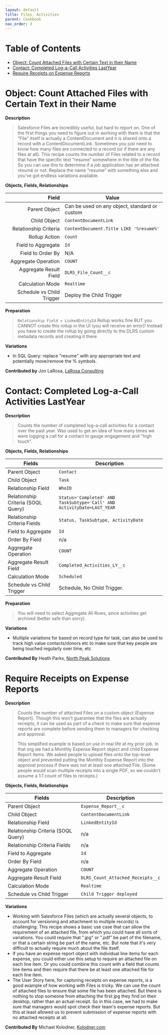 ```yaml
---
layout: default
title: Files, Activities
parent: Cookbook
nav_order: 3
---
```


# Table of Contents 
* [Object: Count Attached Files with Certain Text in their Name](#object-count-attached-files-with-certain-text-in-their-name)
* [Contact: Completed Log-a-Call Activities LastYear](#contact-completed-log-a-call-activities-lastyear)
* [Require Receipts on Expense Reports](#require-receipts-on-expense-reports)

# Object: Count Attached Files with Certain Text in their Name

**Description**

> Salesforce Files are incredibly useful, but hard to report on. One of the first things you need to figure out in working with them is that the “File” itself is actually a ContentDocument and it is shared onto a record with a ContentDocumentLink. Sometimes you just need to know how many files are connected to a record (or if there are any files at all). This recipe counts the number of Files related to a record that have the specific text “resume” somewhere in the title of the file. So you can use this to determine if a job application has an attached résumé or not. Replace the name “resume” with something else and you’ve got endless variations available.

**Objects, Fields, Relationships**

|                     Field | Value                                         |
| ------------------------: | --------------------------------------------- |
|             Parent Object | Can be used on any object, standard or custom |
|              Child Object | `ContentDocumentLink`                         |
|     Relationship Criteria | `ContentDocument.Title LIKE '%resume%'`       |
|             Rollup Action | `Count`                                       |
|        Field to Aggregate | `Id`                                          |
|         Field to Order By | N/A                                           |
|       Aggregate Operation | `COUNT`                                       |
|    Aggregate Result Field | `DLRS_File_Count__c`                          |
|          Calculation Mode | `Realtime`                                    |
| Schedule vs Child Trigger | Deploy the Child Trigger                      |

**Preparation**

> `Relationship Field = LinkedEntityId` Rollup works fine BUT you CANNOT create this rollup in the UI (you will receive an error)! Instead you have to create the rollup by going directly to the DLRS custom metadata records and creating it there

**Variations**

- In SQL Query: replace "resume" with any appropriate text and potentially move/remove the % symbols.

**Contributed by** Jon LaRosa, [LaRosa Consulting](https://trailblazer.me/id/jonlarosa)

# Contact: Completed Log-a-Call Activities LastYear

**Description**

> Counts the number of completed log-a-call activities for a contact over the past year. Was used to get an idea of how many times we were logging a call for a contact to gauge engagement and "high touch".

**Objects, Fields, Relationships**

| Fields                             | Description                                                            |
| ---------------------------------- | ---------------------------------------------------------------------- |
| Parent Object                      | `Contact`                                                              |
| Child Object                       | `Task`                                                                 |
| Relationship Field                 | `WhoID`                                                                |
| Relationship Criteria (SOQL Query) | `Status='Completed' AND TaskSubtype='Call' AND ActivityDate=LAST_YEAR` |
| Relationship Criteria Fields       | `Status, TaskSubtype, ActivityDate`                                    |
| Field to Aggregate                 | `Id`                                                                   |
| Order By Field                     | n/a                                                                    |
| Aggregate Operation                | `COUNT`                                                                |
| Aggregate Result Field             | `Completed_Activities_LY__c`                                           |
| Calculation Mode                   | `Scheduled`                                                            |
| Schedule vs Child Trigger          | Schedule, No Child Trigger.                                            |

**Preparation**

> You will need to select Aggregate All Rows, since activities get archived (better safe than sorry).

**Variations**

- Multiple variations for based on record type for task, can also be used to track high value contacts/donors etc to make sure that key people are being touched regularly over time, etc

**Contributed By**
Heath Parks, [North Peak Solutions](https://www.northpeak.com/)

<!-- Kathy Waterworth 05/05/2022  Email: heath.parks@northpeak.com -->

# Require Receipts on Expense Reports

**Description**

> Counts the number of attached Files on a custom object (Expense Report). Though this won't guarantee that the files are actually receipts, it can be used as part of a check to make sure that expense reports are complete before sending them to managers for checking and approval.
>
> This simplified example is based on use in real life at my prior job. In that org we had a Monthly Expense Report object and child Expense Report Items. We asked people to upload files onto the top-level object and prevented putting the Monthly Expense Report into the approval process if there was not at least one attached File. (Some people would scan multiple receipts into a single PDF, so we couldn't assume a 1:1 count of files to receipts.)

**Objects, Fields, Relationships**

| Fields                             | Description                       |
| ---------------------------------- | --------------------------------- |
| Parent Object                      | `Expense_Report__c`               |
| Child Object                       | `ContentDocumentLink`             |
| Relationship Field                 | `LinkedEntityId`                  |
| Relationship Criteria (SOQL Query) | n/a                               |
| Relationship Criteria Fields       | n/a                               |
| Field to Aggregate                 | `Id`                              |
| Order By Field                     | n/a                               |
| Aggregate Operation                | `COUNT`                           |
| Aggregate Result Field             | `DLRS_Count_Attached_Receipts__c` |
| Calculation Mode                   | `Realtime`                        |
| Schedule vs Child Trigger          | `Child Trigger deployed`          |

**Variations**

- Working with Salesforce Files (which are actually several objects, to account for versioning and attachment to multiple records) is challenging. This recipe shows a basic use case that can allow the requirement of an attached file, from which you could have all sorts of variations. You could require that ".jpg" or ".pdf" be part of the filename, or that a certain string be part of the name, etc. But note that it's very difficult to actually require much about the file itself.
- If you have an expense report object with individual line items for each expense, you could either use this setup to require an attached file on each line item. Or you could combine this count with a field that counts line items and then require that there be at least one attached file for each line item.
- The User Story here, for capturing receipts on expense reports, is a good example of how working with Files is tricky. We can use the count of attached files to ensure that some file has been attached. But there is nothing to stop someone from attaching the first jpg they find on their desktop, rather than an actual receipt. So in this case, we had to make sure that managers would spot check their team's expense reports. But this at least allowed us to prevent submission of expense reports with no attached receipts at all.

**Contributed By**
Michael Kolodner, [Kolodner.com](https://kolodner.com/)

<!-- Edited by Kathy Waterworth 05/05/2022 -->
